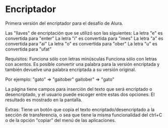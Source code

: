 <h1>Encriptador</h1>
Primera versión del encriptador para el desafío de Alura.

Las "llaves" de encriptación que se utilizó son las siguientes:
La letra "e" es convertida para "enter"
La letra "i" es convertida para "imes"
La letra "a" es convertida para "ai"
La letra "o" es convertida para "ober"
La letra "u" es convertida para "ufat"

Requisitos:
Funciona sólo con letras minúsculas
Funciona sólo con letras con acentos.
Es posible convertir una palabra para la versión encriptada y también devuelve una palabra encriptada a su versión original.

Por ejemplo:
"gato" => "gaitober"
gaitober" => "gato"

La página tiene campos para inserción del texto que será encriptado o desencriptado, y el usuario puede escoger entre estas dos opciones.
El resultado es mostrado en la pantalla.

Extras:
Tiene un botón que copia el texto encriptado/desencriptado a la sección de transferencia, o sea que tiene la misma funcionalidad del ctrl+C o de la opción "copiar" del menú de las aplicaciones.
